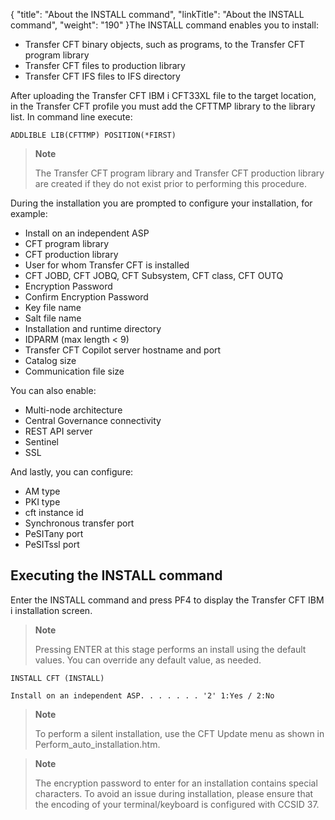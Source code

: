 {
    "title": "About the INSTALL command",
    "linkTitle": "About the INSTALL command",
    "weight": "190"
}The INSTALL command enables you to install:

- Transfer CFT binary objects, such as programs, to the Transfer CFT program library
- Transfer CFT files to production library
- Transfer CFT IFS files to IFS directory

After uploading the Transfer CFT IBM i CFT33XL file to the target location, in the Transfer CFT profile you must add the CFTTMP library to the library list. In command line execute:

`ADDLIBLE LIB(CFTTMP) POSITION(*FIRST)      `

> **Note**
>
> The Transfer CFT program library and Transfer CFT production library are created if they do not exist prior to performing this procedure.

During the installation you are prompted to configure your installation, for example:

- Install on an independent ASP
- CFT program library
- CFT production library
- User for whom Transfer CFT is installed
- CFT JOBD, CFT JOBQ, CFT Subsystem, CFT class, CFT OUTQ
- Encryption Password
- Confirm Encryption Password
- Key file name
- Salt file name
- Installation and runtime directory
- IDPARM (max length &lt; 9)
- Transfer CFT Copilot server hostname and port
- Catalog size
- Communication file size

You can also enable:

- Multi-node architecture
- Central Governance connectivity
- REST API server
- Sentinel
- SSL

And lastly, you can configure:

- AM type
- PKI type
- cft instance id
- Synchronous transfer port
- PeSITany port
- PeSITssl port

## Executing the INSTALL command 

Enter the INSTALL command and press <span class="span_16">PF4</span> to display the Transfer CFT IBM i installation screen.

> **Note**
>
> Pressing ENTER at this stage performs an install using the default values. You can override any default value, as needed.

```
INSTALL CFT (INSTALL)
 
Install on an independent ASP. . . . . . . '2' 1:Yes / 2:No
```

> **Note**
>
> To perform a silent installation, use the CFT Update menu as shown in Perform\_auto\_installation.htm.

> **Note**
>
> The encryption password to enter for an installation contains special characters. To avoid an issue during installation, please ensure that the encoding of your terminal/keyboard is configured with CCSID 37.
